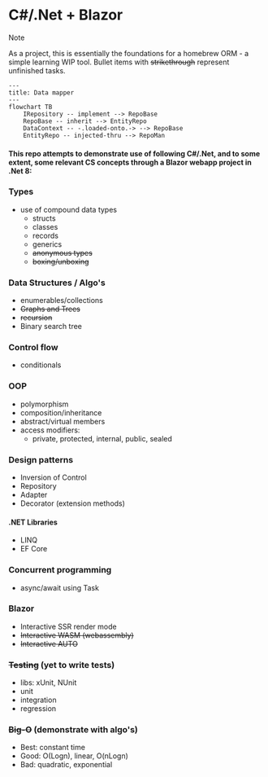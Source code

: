 # C#/.Net + Blazor 

> [!note]
> As a project, this is essentially the foundations for a homebrew ORM - a simple learning WIP tool.
> Bullet items with ~~strikethrough~~ represent unfinished tasks.

```mermaid
---
title: Data mapper
---
flowchart TB 
	IRepository -- implement --> RepoBase 
	RepoBase -- inherit --> EntityRepo 
	DataContext -- -.loaded-onto.-> --> RepoBase
    EntityRepo -- injected-thru --> RepoMan 	
```

#### This repo attempts to demonstrate use of following C#/.Net, and to some extent, some relevant CS concepts through a Blazor webapp project in .Net 8:

### Types
- use of compound data types
    - structs
    - classes
    - records 
    - generics
    - ~~anonymous types~~
    - ~~boxing/unboxing~~

### Data Structures / Algo's
- enumerables/collections
- ~~Graphs and Trees~~
- ~~recursion~~
- Binary search tree


### Control flow
- conditionals

### OOP
- polymorphism
- composition/inheritance
- abstract/virtual members
- access modifiers:
    - private, protected, internal, public, sealed

### Design patterns
- Inversion of Control
- Repository
- Adapter
- Decorator (extension methods)

#### .NET Libraries
- LINQ
- EF Core

### Concurrent programming
- async/await using Task

### Blazor
- Interactive SSR render mode
- ~~Interactive WASM (webassembly)~~
- ~~Interactive AUTO~~

### ~~Testing~~ (yet to write tests)
- libs: xUnit, NUnit
- unit
- integration
- regression

### ~~Big-O~~ (demonstrate with algo's)
- Best: constant time
- Good: O(Logn), linear, O(nLogn)
- Bad: quadratic, exponential

